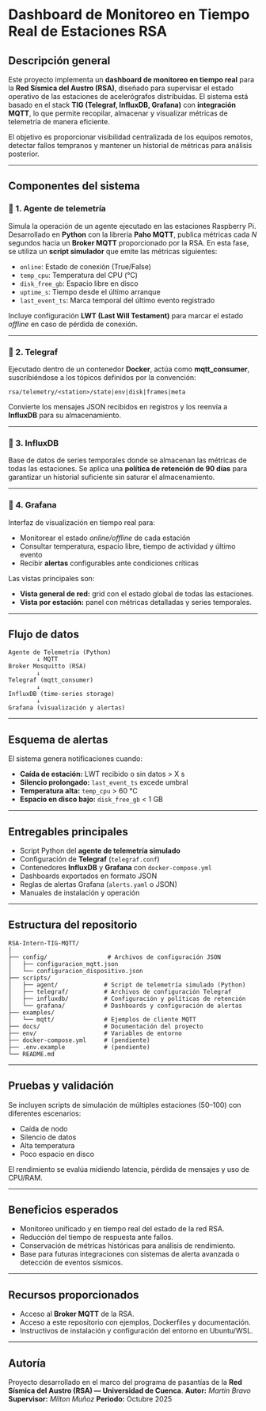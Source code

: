 # Dashboard de Monitoreo en Tiempo Real de Estaciones RSA

## Descripción general

Este proyecto implementa un **dashboard de monitoreo en tiempo real** para la **Red Sísmica del Austro (RSA)**, diseñado para supervisar el estado operativo de las estaciones de acelerógrafos distribuidas.
El sistema está basado en el stack **TIG (Telegraf, InfluxDB, Grafana)** con **integración MQTT**, lo que permite recopilar, almacenar y visualizar métricas de telemetría de manera eficiente.

El objetivo es proporcionar visibilidad centralizada de los equipos remotos, detectar fallos tempranos y mantener un historial de métricas para análisis posterior.

---

## Componentes del sistema

### 🔹 1. Agente de telemetría

Simula la operación de un agente ejecutado en las estaciones Raspberry Pi.
Desarrollado en **Python** con la librería **Paho MQTT**, publica métricas cada *N* segundos hacia un **Broker MQTT** proporcionado por la RSA.
En esta fase, se utiliza un **script simulador** que emite las métricas siguientes:

* `online`: Estado de conexión (True/False)
* `temp_cpu`: Temperatura del CPU (°C)
* `disk_free_gb`: Espacio libre en disco
* `uptime_s`: Tiempo desde el último arranque
* `last_event_ts`: Marca temporal del último evento registrado

Incluye configuración **LWT (Last Will Testament)** para marcar el estado *offline* en caso de pérdida de conexión.

---

### 🔹 2. Telegraf

Ejecutado dentro de un contenedor **Docker**, actúa como **mqtt_consumer**, suscribiéndose a los tópicos definidos por la convención:

```
rsa/telemetry/<station>/state|env|disk|frames|meta
```

Convierte los mensajes JSON recibidos en registros y los reenvía a **InfluxDB** para su almacenamiento.

---

### 🔹 3. InfluxDB

Base de datos de series temporales donde se almacenan las métricas de todas las estaciones.
Se aplica una **política de retención de 90 días** para garantizar un historial suficiente sin saturar el almacenamiento.

---

### 🔹 4. Grafana

Interfaz de visualización en tiempo real para:

* Monitorear el estado *online/offline* de cada estación
* Consultar temperatura, espacio libre, tiempo de actividad y último evento
* Recibir **alertas** configurables ante condiciones críticas

Las vistas principales son:

* **Vista general de red:** grid con el estado global de todas las estaciones.
* **Vista por estación:** panel con métricas detalladas y series temporales.

---

## Flujo de datos

```
Agente de Telemetría (Python)
        ↓ MQTT
Broker Mosquitto (RSA)
        ↓
Telegraf (mqtt_consumer)
        ↓
InfluxDB (time-series storage)
        ↓
Grafana (visualización y alertas)
```

---

## Esquema de alertas

El sistema genera notificaciones cuando:

* **Caída de estación:** LWT recibido o sin datos > X s
* **Silencio prolongado:** `last_event_ts` excede umbral
* **Temperatura alta:** `temp_cpu` > 60 °C
* **Espacio en disco bajo:** `disk_free_gb` < 1 GB

---

## Entregables principales

* Script Python del **agente de telemetría simulado**
* Configuración de **Telegraf** (`telegraf.conf`)
* Contenedores **InfluxDB** y **Grafana** con `docker-compose.yml`
* Dashboards exportados en formato JSON
* Reglas de alertas Grafana (`alerts.yaml` o JSON)
* Manuales de instalación y operación

---

## Estructura del repositorio

```
RSA-Intern-TIG-MQTT/
│
├── config/                 # Archivos de configuración JSON
│   ├── configuracion_mqtt.json
│   └── configuracion_dispositivo.json
├── scripts/
│   ├── agent/             # Script de telemetría simulado (Python)
│   ├── telegraf/          # Archivos de configuración Telegraf
│   ├── influxdb/          # Configuración y políticas de retención
│   └── grafana/           # Dashboards y configuración de alertas
├── examples/
│   └── mqtt/              # Ejemplos de cliente MQTT
├── docs/                  # Documentación del proyecto
├── env/                   # Variables de entorno
├── docker-compose.yml     # (pendiente)
├── .env.example           # (pendiente)
└── README.md
```

---

## Pruebas y validación

Se incluyen scripts de simulación de múltiples estaciones (50–100) con diferentes escenarios:

* Caída de nodo
* Silencio de datos
* Alta temperatura
* Poco espacio en disco

El rendimiento se evalúa midiendo latencia, pérdida de mensajes y uso de CPU/RAM.

---

## Beneficios esperados

* Monitoreo unificado y en tiempo real del estado de la red RSA.
* Reducción del tiempo de respuesta ante fallos.
* Conservación de métricas históricas para análisis de rendimiento.
* Base para futuras integraciones con sistemas de alerta avanzada o detección de eventos sísmicos.

---

## Recursos proporcionados

* Acceso al **Broker MQTT** de la RSA.
* Acceso a este repositorio con ejemplos, Dockerfiles y documentación.
* Instructivos de instalación y configuración del entorno en Ubuntu/WSL.

---

## Autoría

Proyecto desarrollado en el marco del programa de pasantías de la
**Red Sísmica del Austro (RSA) — Universidad de Cuenca**.
**Autor:** *Martin Bravo*
**Supervisor:** *Milton Muñoz*
**Periodo:** Octubre 2025

